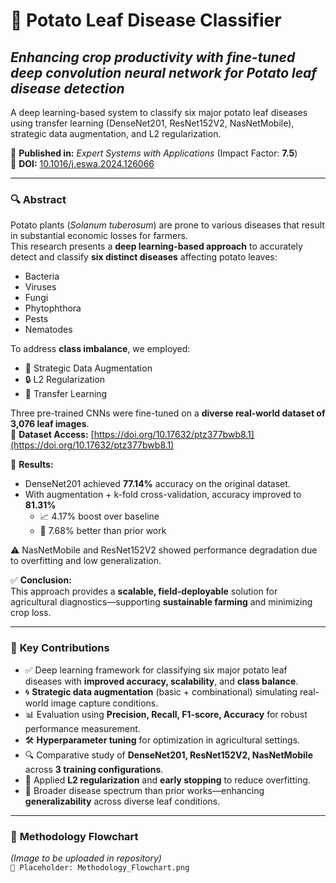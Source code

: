# 🥔 Potato Leaf Disease Classifier  
## *Enhancing crop productivity with fine-tuned deep convolution neural network for Potato leaf disease detection*

A deep learning-based system to classify six major potato leaf diseases using transfer learning (DenseNet201, ResNet152V2, NasNetMobile), strategic data augmentation, and L2 regularization.

📄 **Published in:** *Expert Systems with Applications* (Impact Factor: **7.5**)  
🔗 **DOI:** [10.1016/j.eswa.2024.126066](https://doi.org/10.1016/j.eswa.2024.126066)

---

### 🔍 **Abstract**

Potato plants (*Solanum tuberosum*) are prone to various diseases that result in substantial economic losses for farmers.  
This research presents a **deep learning-based approach** to accurately detect and classify **six distinct diseases** affecting potato leaves:
- Bacteria
- Viruses
- Fungi
- Phytophthora
- Pests
- Nematodes

To address **class imbalance**, we employed:
- 🎨 Strategic Data Augmentation  
- 🔒 L2 Regularization  
- 🧠 Transfer Learning  

Three pre-trained CNNs were fine-tuned on a **diverse real-world dataset of 3,076 leaf images**.  
📂 **Dataset Access:** [https://doi.org/10.17632/ptz377bwb8.1](https://doi.org/10.17632/ptz377bwb8.1)

🚀 **Results:**
- DenseNet201 achieved **77.14%** accuracy on the original dataset.
- With augmentation + k-fold cross-validation, accuracy improved to **81.31%**
  - 📈 4.17% boost over baseline  
  - 🔬 7.68% better than prior work

⚠️ NasNetMobile and ResNet152V2 showed performance degradation due to overfitting and low generalization.

✅ **Conclusion:**  
This approach provides a **scalable, field-deployable** solution for agricultural diagnostics—supporting **sustainable farming** and minimizing crop loss.

---

### 🌟 **Key Contributions**

- ✅ Deep learning framework for classifying six major potato leaf diseases with **improved accuracy, scalability**, and **class balance**.
- 🌀 **Strategic data augmentation** (basic + combinational) simulating real-world image capture conditions.
- 📊 Evaluation using **Precision, Recall, F1-score, Accuracy** for robust performance measurement.
- 🛠️ **Hyperparameter tuning** for optimization in agricultural settings.
- 🔍 Comparative study of **DenseNet201, ResNet152V2, NasNetMobile** across **3 training configurations**.
- 🧱 Applied **L2 regularization** and **early stopping** to reduce overfitting.
- 🌾 Broader disease spectrum than prior works—enhancing **generalizability** across diverse leaf conditions.

---

### 🧠 **Methodology Flowchart**

*(Image to be uploaded in repository)*  
`📌 Placeholder: Methodology_Flowchart.png`
